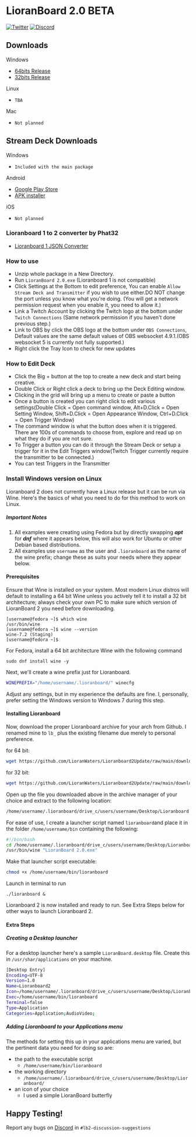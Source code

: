# LioranBoard 2.0 BETA

[![Twitter](https://img.shields.io/twitter/url/https/twitter.com/fold_left.svg?style=social&label=Follow%20%40LioranBoard)](https://twitter.com/LioranBoard)
[![Discord](https://img.shields.io/discord/699319482442711072.svg?label=&logo=discord&logoColor=ffffff&color=7389D8&labelColor=6A7EC2)](https://discord.gg/dXez8Zh)

##  Downloads

Windows
- [64bits Release](https://github.com/LioranWaters/Lioranboard2Update/raw/main/download/x64.zip)
- [32bits Release](https://github.com/LioranWaters/Lioranboard2Update/raw/main/download/x86.zip)

Linux
- `TBA`

Mac
- `Not planned`

##  Stream Deck Downloads

Windows
- `Included with the main package`

Android
- [Google Play Store](https://play.google.com/store/apps/details?id=lioranboard.ca.lioranboard.streamdeck)
- [APK installer](https://github.com/LioranWaters/Lioranboard2Update/raw/main/download/Lioranboard%202%20Official%20Stream%20Deck.apk)

iOS
- `Not planned`

###  Lioranboard 1 to 2 converter by Phat32
- [Lioranboard 1 JSON Converter](https://github.com/Phat32/Lioranboard-1-Json-to-2/)

### How to use

- Unzip whole package in a New Directory. 
- Run `LioranBoard 2.0.exe` (Lioranboard 1 is not compatible)
- Click Settings at the Bottom to edit preference, You can enable `Allow Stream Deck and Transmitter` if you wish to use either.DO NOT change the port unless you know what you're doing. (You will get a network permission request when you enable it, you need to allow it.)
- Link a Twitch Account by clicking the Twitch logo at the bottom under `Twitch Connections` (Same network permission if you haven't done previous step.)
- Link to OBS by click the OBS logo at the bottom under `OBS Connections`, Default values are the same default values of OBS websocket 4.9.1.(OBS websocket 5 is currently not fully supported.)
- Right click the Tray Icon to check for new updates


### How to Edit Deck

- Click the Big + button at the top to create a new deck and start being creative.
- Double Click or Right click a deck to bring up the Deck Editing window.
- Clicking in the grid will bring up a menu to create or paste a button
- Once a button is created you can right click to edit various settings(Double Click = Open command window, Alt+D.Click = Open Setting Window, Shift+D.Click = Open Appearance Window, Ctrl+D.Click = Open Trigger Window)
- The command window is what the button does when it is triggered. There are 100s of commands to choose from, explore and read up on what they do if you are not sure.
- To Trigger a button you can do it through the Stream Deck or setup a trigger for it in the Edit Triggers window(Twitch Trigger currently require the transmitter to be connected.)
- You can test Triggers in the Transmitter

###  Install Windows version on Linux

Lioranboard 2 does not currently have a Linux release but it can be run via Wine. Here's the basics of what you need to do for this method to work on Linux. 

##### Important Notes

1. All examples were creating using Fedora but by directly swapping ***apt*** for ***dnf*** where it appears below, this will also work for Ubuntu or other Debian based distributions.
2. All examples use `username` as the user and `.lioranboard` as the name of the wine prefix; change these as suits your needs where they appear below.

#### Prerequisites

Ensure that Wine is installed on your system. Most modern Linux distros will default to installing a 64 bit Wine unless you actively tell it to install a 32 bit architecture; always check your own PC to make sure which version of LioranBoard 2 you need before downloading.

```shell
[username@fedora ~]$ which wine
/usr/bin/wine
[username@fedora ~]$ wine --version
wine-7.2 (Staging) 
[username@fedora ~]$ 
```

For Fedora, install a 64 bit architecture Wine with the following command

```shell
sudo dnf install wine -y
```

Next, we'll create a wine prefix just for Lioranboard. 

```bash
WINEPREFIX="/home/username/.lioranboard/" winecfg
```

Adjust any settings, but in my experience the defaults are fine. I, personally, prefer setting the Windows version to Windows 7 during this step.

#### Installing Lioranboard

Now, download the proper Lioranboard archive for your arch from Github. I renamed mine to `lb_` plus the existing filename due merely to personal preference.

for 64 bit:

```bash
wget https://github.com/LioranWaters/Lioranboard2Update/raw/main/download/x64.zip lb_x64.zip
```

for 32 bit:

```bash
wget https://github.com/LioranWaters/Lioranboard2Update/raw/main/download/x86.zip lb_x86.zip
```

Open up the file you downloaded above in the archive manager of your choice and extract to the following location: 

```bash
/home/username/.lioranboard/drive_c/users/username/Desktop/Lioranboard
```

For ease of use, I create a launcher script named `lioranboard`and place it in the folder `/home/username/bin` containing the following:

```bash
#!/bin/bash
cd /home/username/.lioranboard/drive_c/users/username/Desktop/Lioranboard/
/usr/bin/wine "LioranBoard 2.0.exe"
```

Make that launcher script executable:

```bash
chmod +x /home/username/bin/lioranboard
```

Launch in terminal to run 

```
./lioranboard &
```

Lioranboard 2 is now installed and ready to run. See Extra Steps below for other ways to launch Lioranboard 2.

#### Extra Steps

##### Creating a Desktop launcher

For a desktop launcher here's a sample `LioranBoard.desktop` file. Create this in `/usr/shar/applications` on your machine.

```bash
[Desktop Entry]
Encoding=UTF-8
Version=1.0
Name=Lioranboard2
Icon=/home/username/.lioranboard/drive_c/users/username/Desktop/Lioranboard/lb.png
Exec=/home/username/bin/lioranboard
Terminal=false
Type=Application
Categories=Application;AudioVideo;
```

##### Adding Lioranboard to your Applications menu

The methods for setting this up in your applications menu are varied, but the pertinent data you need for doing so are:

- the path to the executable script
  -  `/home/username/bin/lioranboard`
- the working directory
  - `/home/username/.lioranboard/drive_c/users/username/Desktop/Lioranboard/`
- an icon of your choice
  - I used a simple LioranBoard butterfly

## Happy Testing!

Report any bugs on [Discord](https://discord.gg/dXez8Zh) in `#lb2-discussion-suggestions`
